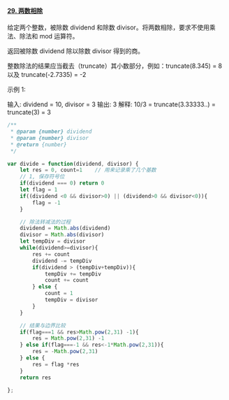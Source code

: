 #### [29. 两数相除](https://leetcode-cn.com/problems/divide-two-integers/)

给定两个整数，被除数 dividend 和除数 divisor。将两数相除，要求不使用乘法、除法和 mod 运算符。

返回被除数 dividend 除以除数 divisor 得到的商。

整数除法的结果应当截去（truncate）其小数部分，例如：truncate(8.345) = 8 以及 truncate(-2.7335) = -2

 

示例 1:

输入: dividend = 10, divisor = 3
输出: 3
解释: 10/3 = truncate(3.33333..) = truncate(3) = 3

```javascript
/**
 * @param {number} dividend
 * @param {number} divisor
 * @return {number}
 */

var divide = function(dividend, divisor) {
    let res = 0, count=1    // 用来记录乘了几个基数
    // 1, 保存符号位
    if(dividend === 0) return 0
    let flag = 1
    if((dividend <0 && divisor>0) || (dividend>0 && divisor<0)){
        flag = -1
    }

    // 除法转减法的过程
    dividend = Math.abs(dividend)
    divisor = Math.abs(divisor)
    let tempDiv = divisor
    while(dividend>=divisor){
        res += count
        dividend -= tempDiv
        if(dividend > (tempDiv+tempDiv)){
            tempDiv += tempDiv
            count += count
        } else {
            count = 1
            tempDiv = divisor
        }   
    }

    // 结果与边界比较
    if(flag===1 && res>Math.pow(2,31) -1){
        res = Math.pow(2,31) -1
    } else if(flag===-1 && res<-1*Math.pow(2,31)){
        res = -Math.pow(2,31)
    } else {
        res = flag *res
    }
    return res

};
```

